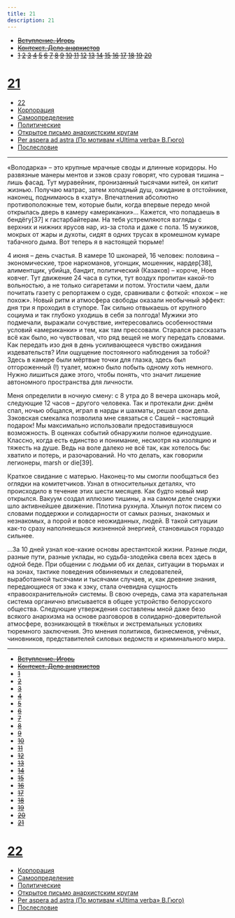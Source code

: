 ```yaml
---
title: 21
description: 21
---
```


- ~~[Вступление. Игорь](./1.md)~~
- ~~[Контекст. Дело анархистов](./2.md)~~
- ~~[1](./3.md)  [2](./4.md)  [3](./5.md)  [4](./6.md)  [5](./7.md)  [6](./8.md)  [7](./9.md)  [8](./10.md)  [9](./11.md)  [10](./12.md)  [11](./13.md)  [12](./14.md)  [13](./15.md)  [14](./16.md)  [15](./17.md)  [16](./18.md)  [17](./19.md)  [18](./20.md)  [19](./21.md)  [20](./22.md)~~
# [21](./23.md)
- [22](./24.md)
- [Корпорация](./25.md)
- [Самоопределение](./26.md)
- [Политические](./27.md)
- [Открытое письмо анархистским кругам](./28.md)
- [Per aspera ad astra (По мотивам «Ultima verba» В.Гюго)](./29.md)
- [Послесловие](./30.md)

---

«Володарка» – это крупные мрачные своды и длинные коридоры. Но развязные манеры ментов и зэков сразу говорят, что суровая тишина – лишь фасад. Тут муравейник, пронизанный тысячами нитей, он кипит жизнью. Получаю матрас, затем холодный душ, ожидание в отстойнике, наконец, поднимаюсь в «хату». Впечатления абсолютно противоположные тем, которые были, когда впервые передо мной открылась дверь в камеру «американки»… Кажется, что попадаешь в бендёгу[37] к гастарбайтерам. На тебя устремляются взгляды с верхних и нижних ярусов нар, из-за стола и даже с пола. 15 мужиков, мокрых от жары и духоты, сидят в одних трусах в кромешном кумаре табачного дыма. Вот теперь я в настоящей тюрьме!

4 июня – день счастья. В камере 10 шконарей, 16 человек: половина – экономические, трое наркоманов, угонщик, мошенник, нардер[38], алиментщик, убийца, бандит, политический (Казаков) – короче, Ноев ковчег. Тут движение 24 часа в сутки, тут воздух пропитан какой-то вольностью, а не только сигаретами и потом. Угостили чаем, дали почитать газету с репортажем о суде, сравнивали с фоткой: «похож – не похож». Новый ритм и атмосфера свободы оказали необычный эффект: дня три я проходил в ступоре. Так сильно отвыкаешь от крупного социума и так глубоко уходишь в себя за полгода! Мужики это подмечали, выражали сочувствие, интересовались особенностями условий «американки» и тем, как там прессовали. Старался рассказать всё как было, но чувствовал, что ряд вещей не могу передать словами. Как передать изо дня в день усиливающееся чувство ожидания издевательств? Или ощущение постоянного наблюдения за тобой? Здесь в камере были мёртвые точки для глазка, здесь был отгороженный (!) туалет, можно было побыть одному хоть немного. Нужно лишиться даже этого, чтобы понять, что значит лишение автономного пространства для личности.

Меня определили в ночную смену: с 8 утра до 8 вечера шконарь мой, следующие 12 часов – другого человека. Так и протекали дни: днём спал, ночью общался, играл в нарды и шахматы, решал свои дела. Зэковская смекалка позволила мне связаться с Сашей – настоящий подарок! Мы максимально использовали предоставившуюся возможность. В оценках событий обнаружили полное единодушие. Классно, когда есть единство и понимание, несмотря на изоляцию и тяжесть на душе. Ведь на воле далеко не всё так, как хотелось бы: хватило и потерь, и разочарований. Но что делать, как говорили легионеры, marsh or die[39].

Краткое свидание с матерью. Наконец-то мы смогли пообщаться без оглядки на комитетчиков. Узнал в относительных деталях, что происходило в течение этих шести месяцев. Как будто новый мир открылся. Вакуум создал иллюзию тишины, а на самом деле снаружи шло активнейшее движение. Плотина рухнула. Хлынул поток писем со словами поддержки и солидарности от самых разных, знакомых и незнакомых, а порой и вовсе неожиданных, людей. В такой ситуации как-то сразу наполняешься жизненной энергией, становишься гораздо сильнее.

…За 10 дней узнал кое-какие основы арестантской жизни. Разные люди, разные пути, разные уклады, но судьба-злодейка свела всех здесь в одной беде. При общении с людьми об их делах, ситуации в тюрьмах и на зонах, тактике поведения обвиняемых и следователей, выработанной тысячами и тысячами случаев, и, как древние знания, передающиеся от зэка к зэку, стала очевидна сущность «правоохранительной» системы. В свою очередь, сама эта карательная система органично вписывается в общее устройство белорусского общества. Следующие утверждения составлены мной даже безо всякого анархизма на основе разговоров в солидарно-доверительной атмосфере, возникающей в тяжёлых и экстремальных условиях тюремного заключения. Это мнения политиков, бизнесменов, учёных, чиновников, представителей силовых ведомств и криминального мира.

---

- ~~[Вступление. Игорь](./1.md)~~
- ~~[Контекст. Дело анархистов](./2.md)~~
- ~~[1](./3.md)~~
- ~~[2](./4.md)~~
- ~~[3](./5.md)~~
- ~~[4](./6.md)~~
- ~~[5](./7.md)~~
- ~~[6](./8.md)~~
- ~~[7](./9.md)~~
- ~~[8](./10.md)~~
- ~~[9](./11.md)~~
- ~~[10](./12.md)~~
- ~~[11](./13.md)~~
- ~~[12](./14.md)~~
- ~~[13](./15.md)~~
- ~~[14](./16.md)~~
- ~~[15](./17.md)~~
- ~~[16](./18.md)~~
- ~~[17](./19.md)~~
- ~~[18](./20.md)~~
- ~~[19](./21.md)~~
- ~~[20](./22.md)~~
- ~~[21](./23.md)~~
# [22](./24.md)
- [Корпорация](./25.md)
- [Самоопределение](./26.md)
- [Политические](./27.md)
- [Открытое письмо анархистским кругам](./28.md)
- [Per aspera ad astra (По мотивам «Ultima verba» В.Гюго)](./29.md)
- [Послесловие](./30.md)
